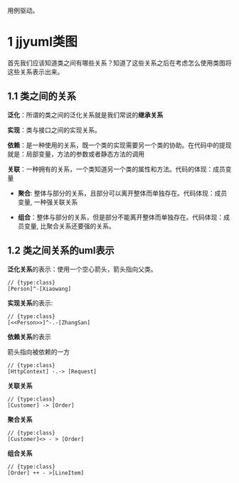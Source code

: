 用例驱动。

# 1 jjyuml类图

首先我们应该知道类之间有哪些关系？知道了这些关系之后在考虑怎么使用类图将这些关系表示出来。

## 1.1 类之间的关系

**泛化**：所谓的类之间的泛化关系就是我们常说的**继承关系**

**实现**：类与接口之间的实现关系。

**依赖**：是一种使用的关系，既一个类的实现需要另一个类的协助。在代码中的提现就是：局部变量，方法的参数或者静态方法的调用

**关联**：一种拥有的关系，一个类知道另一个类的属性和方法。代码的体现：成员变量

  - **聚合**: 整体与部分的关系，且部分可以离开整体而单独存在。代码体现：成员变量, 一种强关联关系

  - **组合**：整体与部分的关系，但是部分不能离开整体而单独存在。代码体现：成员变量, 比聚合关系还要强的关系。


## 1.2 类之间关系的uml表示

**泛化关系**的表示：使用一个空心箭头，箭头指向父类。

```yuml
// {type:class}
[Person]^-[Xiaowang]
```

**实现关系**的表示: 

```yuml
// {type:class}
[<<Person>>]^-.-[ZhangSan]
```

**依赖关系**的表示

箭头指向被依赖的一方

```yuml
// {type:class}
[HttpContext] -.-> [Request]
```

**关联关系**

```yuml
// {type:class}
[Customer] -> [Order]
```

**聚合关系**

```yuml
// {type:class}
[Customer]<> - > [Order]
```

**组合关系**

```yuml
// {type:class}
[Order] ++ - >[LineItem]
```
